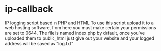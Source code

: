 # ip-callback
IP logging script based in PHP and HTML
  To use this script upload it to a web hosting software, from here you must make certain your permissions are set to 0644. The file is named index.php by default, once you've uploaded them to public_html just give out your website and your logged address will be saved as "log.txt"
